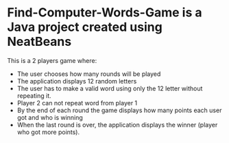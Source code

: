 # Find-Computer-Words-Game is a Java project created using NeatBeans

This is a 2 players game where:
- The user chooses how many rounds will be played
- The application displays 12 random letters
- The user has to make a valid word using only the 12 letter without repeating it. 
- Player 2 can not repeat word from player 1
- By the end of each round the game displays how many points each user got and who is winning 
- When the last round is over, the application displays the winner (player who got more points).
